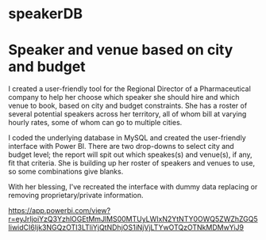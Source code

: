 # speakerDB
# Speaker and venue based on city and budget
I created a user-friendly tool for the Regional Director of a Pharmaceutical company to help her choose which speaker she should hire and which venue to book, based on city and budget constraints. She has a roster of several potential speakers across her territory, all of whom bill at varying hourly rates, some of whom can go to multiple cities. 

I coded the underlying database in MySQL and created the user-friendly interface with Power BI. There are two drop-downs to select city and budget level; the report will spit out which speakes(s) and venue(s), if any, fit that criteria. She is building up her roster of speakers and venues to use, so some combinations give blanks. 

With her blessing, I've recreated the interface with dummy data replacing or removing proprietary/private information. 

https://app.powerbi.com/view?r=eyJrIjoiYzQ3YzhlOGEtMmJlMS00MTUyLWIxN2YtNTY0OWQ5ZWZhZGQ5IiwidCI6Ijk3NGQzOTI3LTliYjQtNDhjOS1iNjVjLTYwOTQzOTNkMDMwYiJ9
